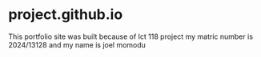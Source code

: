 # project.github.io
This portfolio site was built because of Ict 118 project my matric number is 2024/13128
and my name is joel momodu
